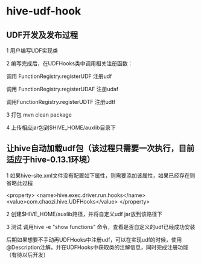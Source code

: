 hive-udf-hook
=============
  
## UDF开发及发布过程

  1 用户编写UDF实现类
  
  2 编写完成后，在UDFHooks类中调用相关注册函数：<p/>
     调用 FunctionRegistry.registerUDF 注册udf<p/>
     调用 FunctionRegistry.registerUDAF 注册udaf<p/>
     调用FunctionRegistry.registerUDTF  注册udtf<p/>
     
  3 打包
      mvn clean package
      
  4 上传相应jar包到$HIVE_HOME/auxlib目录下

## 让hive自动加载udf包（该过程只需要一次执行，目前适应于hive-0.13.1环境）
  1 如果hive-site.xml文件没有配置如下属性，则需要添加该属性，如果已经存在则省略此过程<p/>
  >
  \<property\>
    \<name>hive.exec.driver.run.hooks\</name>
    \<value>com.chaozi.hive.UDFHooks\</value>
  \</property\>
 
  2 创建$HIVE_HOME/auxlib路径，并将自定义udf jar放到该路径下

  3 测试
    调用hive -e "show functions" 命令，查看是否自定义的udf已经成功安装

 后期如果想要不手动再UDFHooks中注册udf，可以在实现udf的时候，使用@Description注解，并在UDFHooks中获取类的注解信息，同时完成注册功能（有待以后开发）
